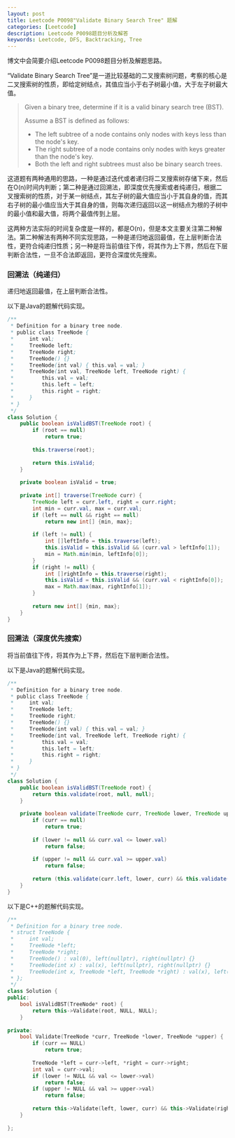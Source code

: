 ```yaml
---
layout: post
title: Leetcode P0098"Validate Binary Search Tree" 题解
categories: [Leetcode]
description: Leetcode P0098题目分析及解答
keywords: Leetcode, DFS, Backtracking, Tree
---
```


博文中会简要介绍Leetcode P0098题目分析及解题思路。

“Validate Binary Search Tree”是一道比较基础的二叉搜索树问题，考察的核心是二叉搜索树的性质，即给定树结点，其值应当小于右子树最小值，大于左子树最大值。

> Given a binary tree, determine if it is a valid binary search tree (BST).
> 
> Assume a BST is defined as follows:
> 
> - The left subtree of a node contains only nodes with keys less than the node's key.
> - The right subtree of a node contains only nodes with keys greater than the node's key.
> - Both the left and right subtrees must also be binary search trees.

这道题有两种通用的思路，一种是通过迭代或者递归将二叉搜索树存储下来，然后在O(n)时间内判断；第二种是通过回溯法，即深度优先搜索或者纯递归，根据二叉搜索树的性质，对于某一树结点，其左子树的最大值应当小于其自身的值，而其右子树的最小值应当大于其自身的值，则每次递归返回以这一树结点为根的子树中的最小值和最大值，将两个最值传到上层。

这两种方法实际的时间复杂度是一样的，都是O(n)，但是本文主要关注第二种解法。第二种解法有两种不同实现思路，一种是递归地返回最值，在上层判断合法性，更符合纯递归性质；另一种是将当前值往下传，将其作为上下界，然后在下层判断合法性，一旦不合法即返回，更符合深度优先搜索。

### 回溯法（纯递归）

递归地返回最值，在上层判断合法性。

以下是Java的题解代码实现。
```java
/**
 * Definition for a binary tree node.
 * public class TreeNode {
 *     int val;
 *     TreeNode left;
 *     TreeNode right;
 *     TreeNode() {}
 *     TreeNode(int val) { this.val = val; }
 *     TreeNode(int val, TreeNode left, TreeNode right) {
 *         this.val = val;
 *         this.left = left;
 *         this.right = right;
 *     }
 * }
 */
class Solution {
    public boolean isValidBST(TreeNode root) {
        if (root == null)
            return true;
        
        this.traverse(root);
        
        return this.isValid;
    }
    
    private boolean isValid = true;
    
    private int[] traverse(TreeNode curr) {
        TreeNode left = curr.left, right = curr.right;
        int min = curr.val, max = curr.val;
        if (left == null && right == null)
            return new int[] {min, max};
        
        if (left != null) {
            int []leftInfo = this.traverse(left);
            this.isValid = this.isValid && (curr.val > leftInfo[1]);
            min = Math.min(min, leftInfo[0]);
        }
        if (right != null) {
            int []rightInfo = this.traverse(right);
            this.isValid = this.isValid && (curr.val < rightInfo[0]);
            max = Math.max(max, rightInfo[1]);
        }
        
        return new int[] {min, max};
    }
}
```

### 回溯法（深度优先搜索）

将当前值往下传，将其作为上下界，然后在下层判断合法性。

以下是Java的题解代码实现。
```java
/**
 * Definition for a binary tree node.
 * public class TreeNode {
 *     int val;
 *     TreeNode left;
 *     TreeNode right;
 *     TreeNode() {}
 *     TreeNode(int val) { this.val = val; }
 *     TreeNode(int val, TreeNode left, TreeNode right) {
 *         this.val = val;
 *         this.left = left;
 *         this.right = right;
 *     }
 * }
 */
class Solution {
    public boolean isValidBST(TreeNode root) {
        return this.validate(root, null, null);
    }
    
    private boolean validate(TreeNode curr, TreeNode lower, TreeNode upper) {
        if (curr == null)
            return true;
        
        if (lower != null && curr.val <= lower.val)
            return false;
        
        if (upper != null && curr.val >= upper.val)
            return false;
        
        return (this.validate(curr.left, lower, curr) && this.validate(curr.right, curr, upper));
    }
}
```

以下是C++的题解代码实现。
```cpp
/**
 * Definition for a binary tree node.
 * struct TreeNode {
 *     int val;
 *     TreeNode *left;
 *     TreeNode *right;
 *     TreeNode() : val(0), left(nullptr), right(nullptr) {}
 *     TreeNode(int x) : val(x), left(nullptr), right(nullptr) {}
 *     TreeNode(int x, TreeNode *left, TreeNode *right) : val(x), left(left), right(right) {}
 * };
 */
class Solution {
public:
    bool isValidBST(TreeNode* root) {
        return this->Validate(root, NULL, NULL);
    }
    
private:
    bool Validate(TreeNode *curr, TreeNode *lower, TreeNode *upper) {
        if (curr == NULL)
            return true;
        
        TreeNode *left = curr->left, *right = curr->right;
        int val = curr->val;
        if (lower != NULL && val <= lower->val) 
            return false;
        if (upper != NULL && val >= upper->val)
            return false;
        
        return this->Validate(left, lower, curr) && this->Validate(right, curr, upper);
    }
    
};
```